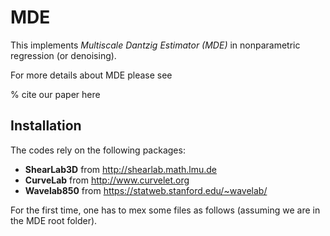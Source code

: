 # MDE
This implements *Multiscale Dantzig Estimator (MDE)* in nonparametric regression (or denoising). 


For more details about MDE please see 

% cite our paper here

## Installation
The codes rely on the following packages:
- **ShearLab3D** from http://shearlab.math.lmu.de
- **CurveLab** from http://www.curvelet.org
- **Wavelab850** from https://statweb.stanford.edu/~wavelab/

For the first time, one has to mex some files as follows (assuming we are in the MDE root folder). 


